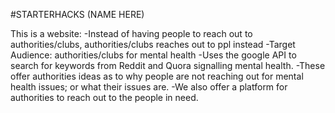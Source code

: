 #STARTERHACKS (NAME HERE)

This is a website:
	-Instead of having people to reach out to authorities/clubs, authorities/clubs reaches out to ppl instead
	-Target Audience: authorities/clubs for mental health
	-Uses the google API to search for keywords from Reddit and Quora signalling mental health. 
	-These offer authorities ideas as to why people are not reaching out for mental health issues; or what their issues are.
	-We also offer a platform for authorities to reach out to the  people in need. 
